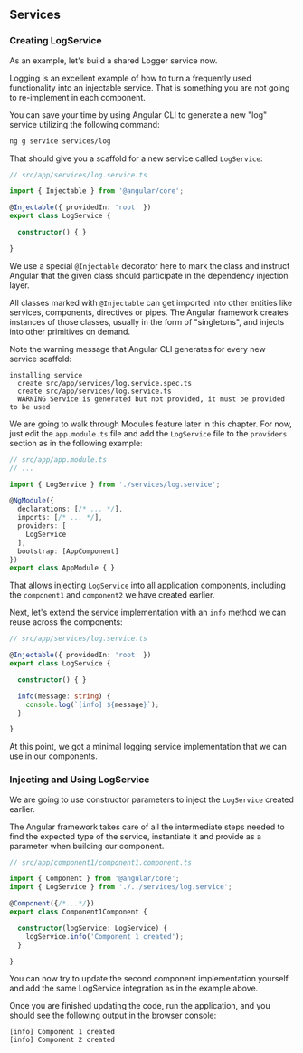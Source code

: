 ## Services

### Creating LogService

As an example, let's build a shared Logger service now.

Logging is an excellent example of how to turn a frequently used functionality into an injectable service.
That is something you are not going to re-implement in each component.

You can save your time by using Angular CLI to generate a new "log" service utilizing the following command:

```sh
ng g service services/log
```

That should give you a scaffold for a new service called `LogService`:

```ts
// src/app/services/log.service.ts

import { Injectable } from '@angular/core';

@Injectable({ providedIn: 'root' })
export class LogService {

  constructor() { }

}
```

We use a special `@Injectable` decorator here to mark the class and instruct Angular
that the given class should participate in the dependency injection layer.

All classes marked with `@Injectable` can get imported into other entities like services, components, directives or pipes.
The Angular framework creates instances of those classes, usually in the form of "singletons",
and injects into other primitives on demand.

Note the warning message that Angular CLI generates for every new service scaffold:

```text
installing service
  create src/app/services/log.service.spec.ts
  create src/app/services/log.service.ts
  WARNING Service is generated but not provided, it must be provided to be used
```

We are going to walk through Modules feature later in this chapter.
For now, just edit the `app.module.ts` file and add the `LogService` file to the `providers` section as in the following example:

```ts
// src/app/app.module.ts
// ...

import { LogService } from './services/log.service';

@NgModule({
  declarations: [/* ... */],
  imports: [/* ... */],
  providers: [
    LogService
  ],
  bootstrap: [AppComponent]
})
export class AppModule { }
```

That allows injecting `LogService` into all application components,
including the `component1` and `component2` we have created earlier.

Next, let's extend the service implementation with an `info` method we can reuse across the components:

```ts
// src/app/services/log.service.ts

@Injectable({ providedIn: 'root' })
export class LogService {

  constructor() { }

  info(message: string) {
    console.log(`[info] ${message}`);
  }

}
```

At this point, we got a minimal logging service implementation that we can use in our components.

### Injecting and Using LogService

We are going to use constructor parameters to inject the `LogService` created earlier.

The Angular framework takes care of all the intermediate steps needed to find the expected type of the service,
instantiate it and provide as a parameter when building our component.

```ts
// src/app/component1/component1.component.ts

import { Component } from '@angular/core';
import { LogService } from './../services/log.service';

@Component({/*...*/})
export class Component1Component {

  constructor(logService: LogService) {
    logService.info('Component 1 created');
  }

}
```

You can now try to update the second component implementation yourself
and add the same LogService integration as in the example above.

Once you are finished updating the code, run the application,
and you should see the following output in the browser console:

```text
[info] Component 1 created
[info] Component 2 created
```
